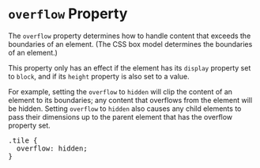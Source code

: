 # `overflow` Property

The `overflow` property determines how to handle content that exceeds the boundaries of an element. (The CSS box model determines the boundaries of an element.)

This property only has an effect if the element has its `display` property set to `block`, and if its `height` property is also set to a value.

For example, setting the `overflow` to `hidden` will clip the content of an element to its boundaries; any content that overflows from the element will be hidden. Setting `overflow` to `hidden` also causes any child elements to pass their dimensions up to the parent element that has the overflow property set.

<pre>
<span class="highlight">.tile</span> {
  overflow: hidden;
}
</pre>